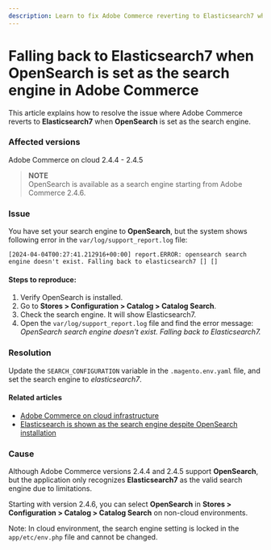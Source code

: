 ```yaml
---
description: Learn to fix Adobe Commerce reverting to Elasticsearch7 when OpenSearch isn’t recognized as a search engine.
---
```


# Falling back to Elasticsearch7 when OpenSearch is set as the search engine in Adobe Commerce

This article explains how to resolve the issue where Adobe Commerce reverts to **Elasticsearch7** when **OpenSearch** is set as the search engine.

### Affected versions

Adobe Commerce on cloud 2.4.4 - 2.4.5

>**NOTE**  
>OpenSearch is available as a search engine starting from Adobe Commerce 2.4.6.
>
### Issue

You have set your search engine to **OpenSearch**, but the system shows following error in the `var/log/support_report.log` file:

```
[2024-04-04T00:27:41.212916+00:00] report.ERROR: opensearch search engine doesn't exist. Falling back to elasticsearch7 [] []
```

#### Steps to reproduce:

1. Verify OpenSearch is installed.  
2. Go to **Stores > Configuration > Catalog > Catalog Search**.
3. Check the search engine. It will show Elasticsearch7.
4. Open the `var/log/support_report.log` file and find the error message:
*OpenSearch search engine doesn't exist. Falling back to Elasticsearch7.*



### Resolution

Update the `SEARCH_CONFIGURATION` variable in the `.magento.env.yaml` file, and set the search engine to *elasticsearch7*.


#### Related articles
- [Adobe Commerce on cloud infrastructure](https://experienceleague.adobe.com/en/docs/commerce-knowledge-base/kb/troubleshooting/miscellaneous/cannot-change-search-engine-using-magento-admin-search-engine-menu-is-inaccessible#adobe-commerce-on-cloud-infrastructure)
- [Elasticsearch is shown as the search engine despite OpenSearch installation](https://experienceleague.adobe.com/en/docs/commerce-knowledge-base/kb/troubleshooting/elasticsearch/search-engine-shown-elasticsearch-despite-open-search)

### Cause

Although Adobe Commerce versions 2.4.4 and 2.4.5 support **OpenSearch**, but the application only recognizes **Elasticsearch7** as the valid search engine due to limitations.


Starting with version 2.4.6, you can select **OpenSearch** in **Stores > Configuration > Catalog > Catalog Search** on non-cloud environments.

Note: In cloud environment, the search engine setting is locked in the `app/etc/env.php` file and cannot be changed.


